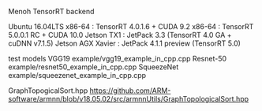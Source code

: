 Menoh TensorRT backend

  Ubuntu 16.04LTS
    x86-64            : TensorRT 4.0.1.6    + CUDA 9.2
    x86-64            : TensorRT 5.0.0.1 RC + CUDA 10.0
    Jetson TX1        : JetPack 3.3 (TensorRT 4.0 GA + cuDNN v7.1.5)
    Jetson AGX Xavier : JetPack 4.1.1 preview (TensorRT 5.0)

  test models
    VGG19       example/vgg19_example_in_cpp.cpp
    Resnet-50   example/resnet50_example_in_cpp.cpp
    SqueezeNet  example/squeezenet_example_in_cpp.cpp


GraphTopogicalSort.hpp
    https://github.com/ARM-software/armnn/blob/v18.05.02/src/armnnUtils/GraphTopologicalSort.hpp
